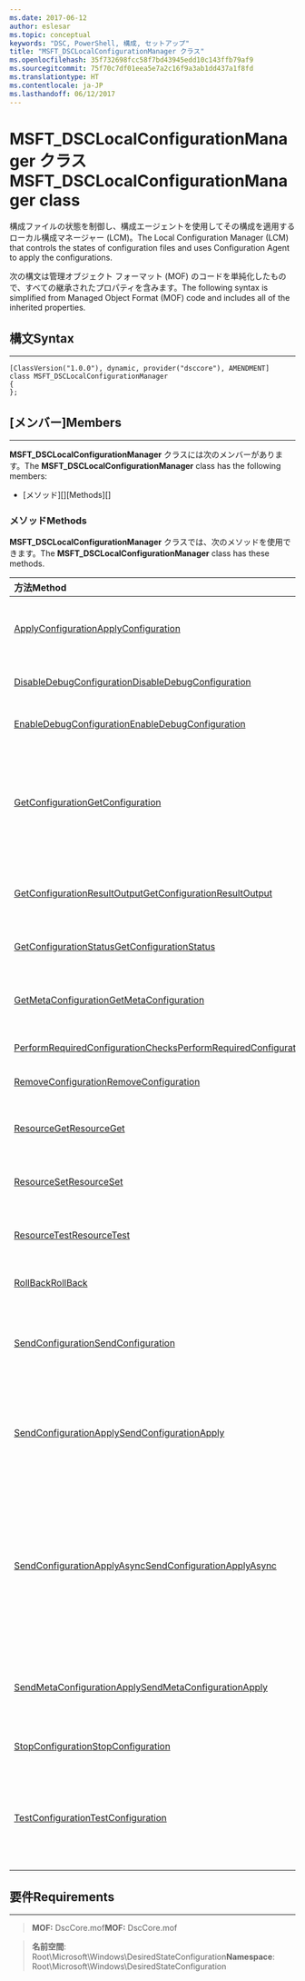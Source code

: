 ```yaml
---
ms.date: 2017-06-12
author: eslesar
ms.topic: conceptual
keywords: "DSC, PowerShell, 構成, セットアップ"
title: "MSFT_DSCLocalConfigurationManager クラス"
ms.openlocfilehash: 35f732698fcc58f7bd43945edd10c143ffb79af9
ms.sourcegitcommit: 75f70c7df01eea5e7a2c16f9a3ab1dd437a1f8fd
ms.translationtype: HT
ms.contentlocale: ja-JP
ms.lasthandoff: 06/12/2017
---
```

# <a name="msftdsclocalconfigurationmanager-class"></a><span data-ttu-id="6dd93-103">MSFT_DSCLocalConfigurationManager クラス</span><span class="sxs-lookup"><span data-stu-id="6dd93-103">MSFT_DSCLocalConfigurationManager class</span></span>

<span data-ttu-id="6dd93-104">構成ファイルの状態を制御し、構成エージェントを使用してその構成を適用するローカル構成マネージャー (LCM)。</span><span class="sxs-lookup"><span data-stu-id="6dd93-104">The Local Configuration Manager (LCM) that controls the states of configuration files and uses Configuration Agent to apply the configurations.</span></span>

<span data-ttu-id="6dd93-105">次の構文は管理オブジェクト フォーマット (MOF) のコードを単純化したもので、すべての継承されたプロパティを含みます。</span><span class="sxs-lookup"><span data-stu-id="6dd93-105">The following syntax is simplified from Managed Object Format (MOF) code and includes all of the inherited properties.</span></span>

## <a name="syntax"></a><span data-ttu-id="6dd93-106">構文</span><span class="sxs-lookup"><span data-stu-id="6dd93-106">Syntax</span></span>
------

``` syntax
[ClassVersion("1.0.0"), dynamic, provider("dsccore"), AMENDMENT]
class MSFT_DSCLocalConfigurationManager
{
};
```

## <a name="members"></a><span data-ttu-id="6dd93-107">[メンバー]</span><span class="sxs-lookup"><span data-stu-id="6dd93-107">Members</span></span>
-------

<span data-ttu-id="6dd93-108">**MSFT_DSCLocalConfigurationManager** クラスには次のメンバーがあります。</span><span class="sxs-lookup"><span data-stu-id="6dd93-108">The **MSFT_DSCLocalConfigurationManager** class has the following members:</span></span>

-   <span data-ttu-id="6dd93-109">[メソッド][]</span><span class="sxs-lookup"><span data-stu-id="6dd93-109">[Methods][]</span></span>

### <a name="methods"></a><span data-ttu-id="6dd93-110">メソッド</span><span class="sxs-lookup"><span data-stu-id="6dd93-110">Methods</span></span>

<span data-ttu-id="6dd93-111">**MSFT_DSCLocalConfigurationManager** クラスでは、次のメソッドを使用できます。</span><span class="sxs-lookup"><span data-stu-id="6dd93-111">The **MSFT_DSCLocalConfigurationManager** class has these methods.</span></span>

|<span data-ttu-id="6dd93-112">方法</span><span class="sxs-lookup"><span data-stu-id="6dd93-112">Method</span></span> |<span data-ttu-id="6dd93-113">説明</span><span class="sxs-lookup"><span data-stu-id="6dd93-113">Description</span></span> |
|:--- |:---|
| [<span data-ttu-id="6dd93-114">ApplyConfiguration</span><span class="sxs-lookup"><span data-stu-id="6dd93-114">ApplyConfiguration</span></span>](msft-dsclocalconfigurationmanager-applyconfiguration.md)| <span data-ttu-id="6dd93-115">構成エージェントを使用して、保留中の構成を適用します。</span><span class="sxs-lookup"><span data-stu-id="6dd93-115">Uses the Configuration Agent to apply the configuration that is pending.</span></span>| 
| [<span data-ttu-id="6dd93-116">DisableDebugConfiguration</span><span class="sxs-lookup"><span data-stu-id="6dd93-116">DisableDebugConfiguration</span></span>](msft-dsclocalconfigurationmanager-disabledebugconfiguration.md)| <span data-ttu-id="6dd93-117">DSC リソースのデバッグを無効にします。</span><span class="sxs-lookup"><span data-stu-id="6dd93-117">Disables DSC resource debugging.</span></span>| 
| [<span data-ttu-id="6dd93-118">EnableDebugConfiguration</span><span class="sxs-lookup"><span data-stu-id="6dd93-118">EnableDebugConfiguration</span></span>](msft-dsclocalconfigurationmanager-enabledebugconfiguration.md)| <span data-ttu-id="6dd93-119">DSC リソースのデバッグを有効にします。</span><span class="sxs-lookup"><span data-stu-id="6dd93-119">Enables DSC resource debugging.</span></span>| 
| [<span data-ttu-id="6dd93-120">GetConfiguration</span><span class="sxs-lookup"><span data-stu-id="6dd93-120">GetConfiguration</span></span>](msft-dsclocalconfigurationmanager-getconfiguration.md)| <span data-ttu-id="6dd93-121">構成ドキュメントを管理ノードに送信し、構成エージェントの **Get** メソッドを使用して構成を適用します。</span><span class="sxs-lookup"><span data-stu-id="6dd93-121">Sends the configuration document to the managed node and uses the **Get** method of the Configuration Agent to apply the configuration.</span></span>| 
| [<span data-ttu-id="6dd93-122">GetConfigurationResultOutput</span><span class="sxs-lookup"><span data-stu-id="6dd93-122">GetConfigurationResultOutput</span></span>](msft-dsclocalconfigurationmanager-getconfigurationresultoutput.md)| <span data-ttu-id="6dd93-123">特定のジョブに関連する構成エージェントの出力を取得します。</span><span class="sxs-lookup"><span data-stu-id="6dd93-123">Gets the Configuration Agent output relating to a specific job.</span></span>| 
| [<span data-ttu-id="6dd93-124">GetConfigurationStatus</span><span class="sxs-lookup"><span data-stu-id="6dd93-124">GetConfigurationStatus</span></span>](msft-dsclocalconfigurationmanager-getconfigurationstatus.md)| <span data-ttu-id="6dd93-125">構成状態の履歴を取得します。</span><span class="sxs-lookup"><span data-stu-id="6dd93-125">Get the configuration status history.</span></span>| 
| [<span data-ttu-id="6dd93-126">GetMetaConfiguration</span><span class="sxs-lookup"><span data-stu-id="6dd93-126">GetMetaConfiguration</span></span>](msft-dsclocalconfigurationmanager-getmetaconfiguration.md)| <span data-ttu-id="6dd93-127">構成エージェントを制御するために使用する LCM 設定を取得します。</span><span class="sxs-lookup"><span data-stu-id="6dd93-127">Gets the LCM settings that are used to control Configuration Agent.</span></span>| 
| [<span data-ttu-id="6dd93-128">PerformRequiredConfigurationChecks</span><span class="sxs-lookup"><span data-stu-id="6dd93-128">PerformRequiredConfigurationChecks</span></span>](msft-dsclocalconfigurationmanager-performrequiredconfigurationchecks.md)| <span data-ttu-id="6dd93-129">整合性チェックを開始します。</span><span class="sxs-lookup"><span data-stu-id="6dd93-129">Starts the consistency check.</span></span>| 
| [<span data-ttu-id="6dd93-130">RemoveConfiguration</span><span class="sxs-lookup"><span data-stu-id="6dd93-130">RemoveConfiguration</span></span>](msft-dsclocalconfigurationmanager-removeconfiguration.md)| <span data-ttu-id="6dd93-131">構成ファイルを削除します。</span><span class="sxs-lookup"><span data-stu-id="6dd93-131">Removes the configuration files.</span></span>| 
| [<span data-ttu-id="6dd93-132">ResourceGet</span><span class="sxs-lookup"><span data-stu-id="6dd93-132">ResourceGet</span></span>](msft-dsclocalconfigurationmanager-resourceget.md)| <span data-ttu-id="6dd93-133">DSC リソースの **Get** メソッドを直接呼び出します。</span><span class="sxs-lookup"><span data-stu-id="6dd93-133">Directly calls the **Get** method of a DSC resource.</span></span>| 
| [<span data-ttu-id="6dd93-134">ResourceSet</span><span class="sxs-lookup"><span data-stu-id="6dd93-134">ResourceSet</span></span>](msft-dsclocalconfigurationmanager-resourceset.md)| <span data-ttu-id="6dd93-135">DSC リソースの **Set** メソッドを直接呼び出します。</span><span class="sxs-lookup"><span data-stu-id="6dd93-135">Directly calls the **Set** method of a DSC resource.</span></span>| 
| [<span data-ttu-id="6dd93-136">ResourceTest</span><span class="sxs-lookup"><span data-stu-id="6dd93-136">ResourceTest</span></span>](msft-dsclocalconfigurationmanager-resourcetest.md)| <span data-ttu-id="6dd93-137">DSC リソースの **Test** メソッドを直接呼び出します。</span><span class="sxs-lookup"><span data-stu-id="6dd93-137">Directly calls the **Test** method of a DSC resource.</span></span>| 
| [<span data-ttu-id="6dd93-138">RollBack</span><span class="sxs-lookup"><span data-stu-id="6dd93-138">RollBack</span></span>](msft-dsclocalconfigurationmanager-rollback.md)| <span data-ttu-id="6dd93-139">以前の構成にロールバックします。</span><span class="sxs-lookup"><span data-stu-id="6dd93-139">Rolls back to a previous configuration.</span></span>| 
| [<span data-ttu-id="6dd93-140">SendConfiguration</span><span class="sxs-lookup"><span data-stu-id="6dd93-140">SendConfiguration</span></span>](msft-dsclocalconfigurationmanager-sendconfiguration.md)| <span data-ttu-id="6dd93-141">構成ドキュメントを管理ノードに送信し、保留中の変更として保存します。</span><span class="sxs-lookup"><span data-stu-id="6dd93-141">Sends the configuration document to the managed node and saves it as a pending change.</span></span>| 
| [<span data-ttu-id="6dd93-142">SendConfigurationApply</span><span class="sxs-lookup"><span data-stu-id="6dd93-142">SendConfigurationApply</span></span>](msft-dsclocalconfigurationmanager-sendconfigurationapply.md)| <span data-ttu-id="6dd93-143">構成ドキュメントを管理ノードに送信し、構成エージェントを使用して構成を適用します。</span><span class="sxs-lookup"><span data-stu-id="6dd93-143">Sends the configuration document to the managed node and uses the Configuration Agent to apply the configuration.</span></span>| 
| [<span data-ttu-id="6dd93-144">SendConfigurationApplyAsync</span><span class="sxs-lookup"><span data-stu-id="6dd93-144">SendConfigurationApplyAsync</span></span>](msft-dsclocalconfigurationmanager-sendconfigurationapplyasync.md)| <span data-ttu-id="6dd93-145">構成ドキュメントを管理ノードに送信し、構成エージェントの使用を開始して構成を適用します。</span><span class="sxs-lookup"><span data-stu-id="6dd93-145">Send the configuration document to the managed node and start using the Configuration Agent to apply the configuration.</span></span> <span data-ttu-id="6dd93-146">GetConfigurationResultOutput を使用して、結果の出力を取得します。</span><span class="sxs-lookup"><span data-stu-id="6dd93-146">Use GetConfigurationResultOutput to retrieve result output.</span></span>| 
| [<span data-ttu-id="6dd93-147">SendMetaConfigurationApply</span><span class="sxs-lookup"><span data-stu-id="6dd93-147">SendMetaConfigurationApply</span></span>](msft-dsclocalconfigurationmanager-sendmetaconfigurationapply.md)| <span data-ttu-id="6dd93-148">構成エージェントを制御するために使用する LCM の設定を設定します。</span><span class="sxs-lookup"><span data-stu-id="6dd93-148">Sets the LCM settings that are used to control the Configuration Agent.</span></span>| 
| [<span data-ttu-id="6dd93-149">StopConfiguration</span><span class="sxs-lookup"><span data-stu-id="6dd93-149">StopConfiguration</span></span>](msft-dsclocalconfigurationmanager-stopconfiguration.md)| <span data-ttu-id="6dd93-150">進行中の構成を停止します。</span><span class="sxs-lookup"><span data-stu-id="6dd93-150">Stops the configuration that is in progress.</span></span>| 
| [<span data-ttu-id="6dd93-151">TestConfiguration</span><span class="sxs-lookup"><span data-stu-id="6dd93-151">TestConfiguration</span></span>](msft-dsclocalconfigurationmanager-testconfiguration.md)| <span data-ttu-id="6dd93-152">構成ドキュメントを管理ノードに送信し、そのドキュメントに対して現在の構成を検証します。</span><span class="sxs-lookup"><span data-stu-id="6dd93-152">Sends the configuration document to the managed node and verifies the current configuration against the document.</span></span>| 



 

## <a name="requirements"></a><span data-ttu-id="6dd93-153">要件</span><span class="sxs-lookup"><span data-stu-id="6dd93-153">Requirements</span></span>
------------
><span data-ttu-id="6dd93-154">**MOF:** DscCore.mof</span><span class="sxs-lookup"><span data-stu-id="6dd93-154">**MOF:** DscCore.mof</span></span>

><span data-ttu-id="6dd93-155">**名前空間**: Root\Microsoft\Windows\DesiredStateConfiguration</span><span class="sxs-lookup"><span data-stu-id="6dd93-155">**Namespace**: Root\Microsoft\Windows\DesiredStateConfiguration</span></span>



 

 




